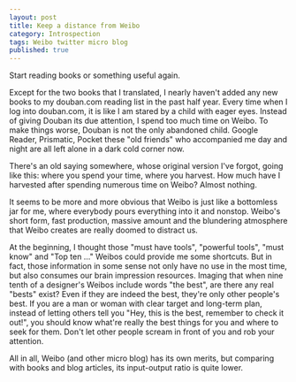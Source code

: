 ```yaml
---
layout: post
title: Keep a distance from Weibo
category: Introspection
tags: Weibo twitter micro blog
published: true
---
```

Start reading books or something useful again.

Except for the two books that I translated, I nearly haven't added any new books to my douban.com reading list in the past half year. Every time when I log into douban.com, it is like I am stared by a child with eager eyes. Instead of giving Douban its due attention, I spend too much time on Weibo. To make things worse, Douban is not the only abandoned child. Google Reader, Prismatic, Pocket these "old friends" who accompanied me day and night are all left alone in a dark cold corner now.

There's an old saying somewhere, whose original version I've forgot, going like this: where you spend your time, where you harvest. How much have I harvested after spending numerous time on Weibo? Almost nothing.

It seems to be more and more obvious that Weibo is just like a bottomless jar for me, where everybody pours everything into it and nonstop. Weibo's short form, fast production, massive amount and the blundering atmosphere that Weibo creates are really doomed to distract us.

At the beginning, I thought those "must have tools", "powerful tools", "must know" and "Top ten …" Weibos could provide me some shortcuts. But in fact, those information in some sense not only have no use in the most time, but also consumes our brain impression resources. Imaging that when nine tenth of a designer's Weibos include words "the best", are there any real "bests" exist? Even if they are indeed the best, they're only other people's best. If you are a man or woman with clear target and long-term plan, instead of letting others tell you "Hey, this is the best, remember to check it out!", you should know what're really the best things for you and where to seek for them. Don't let other people scream in front of you and rob your attention.

All in all, Weibo (and other micro blog) has its own merits, but comparing with books and blog articles, its input-output ratio is quite lower.